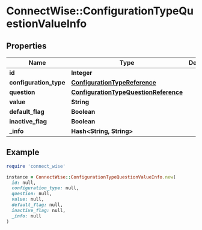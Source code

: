 # ConnectWise::ConfigurationTypeQuestionValueInfo

## Properties

| Name | Type | Description | Notes |
| ---- | ---- | ----------- | ----- |
| **id** | **Integer** |  | [optional] |
| **configuration_type** | [**ConfigurationTypeReference**](ConfigurationTypeReference.md) |  | [optional] |
| **question** | [**ConfigurationTypeQuestionReference**](ConfigurationTypeQuestionReference.md) |  | [optional] |
| **value** | **String** |  | [optional] |
| **default_flag** | **Boolean** |  | [optional] |
| **inactive_flag** | **Boolean** |  | [optional] |
| **_info** | **Hash&lt;String, String&gt;** |  | [optional] |

## Example

```ruby
require 'connect_wise'

instance = ConnectWise::ConfigurationTypeQuestionValueInfo.new(
  id: null,
  configuration_type: null,
  question: null,
  value: null,
  default_flag: null,
  inactive_flag: null,
  _info: null
)
```

